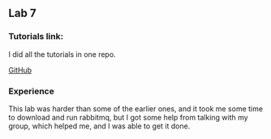 ## Lab 7

### Tutorials link:

I did all the tutorials in one repo.

[GitHub](https://github.com/Thumsificial/RabbitMq)

### Experience

This lab was harder than some of the earlier ones, and it took me some time to
download and run rabbitmq, but I got some help from talking with my group,
which helped me, and I was able to get it done.